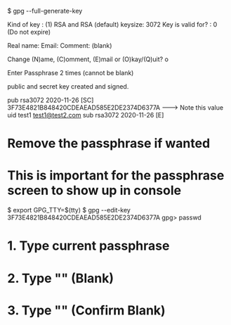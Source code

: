 $ gpg --full-generate-key

Kind of key : (1) RSA and RSA (default)
keysize: 3072
Key is valid for? : 0 (Do not expire)

Real name: <name>
Email: <email>
Comment: (blank)

Change (N)ame, (C)omment, (E)mail or (O)kay/(Q)uit? o

Enter Passphrase 2 times (cannot be blank)

public and secret key created and signed.

pub   rsa3072 2020-11-26 [SC]
      3F73E4821B848420CDEAEAD585E2DE2374D6377A  ---> Note this value
uid                      test1 <test1@test2.com>
sub   rsa3072 2020-11-26 [E]

# Remove the passphrase if wanted
# This is important for the passphrase screen to show up in console
$ export GPG_TTY=$(tty)
$ gpg --edit-key 3F73E4821B848420CDEAEAD585E2DE2374D6377A
gpg> passwd
# 1. Type current passphrase
# 2. Type "" (Blank)
# 3. Type "" (Confirm Blank)
